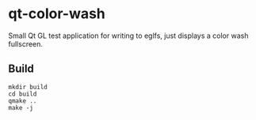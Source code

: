 # qt-color-wash
Small Qt GL test application for writing to eglfs, just displays a color wash fullscreen. 

## Build

```
mkdir build
cd build
qmake ..
make -j
```